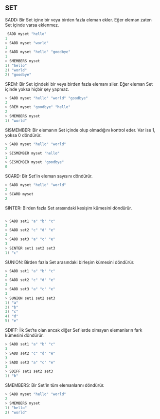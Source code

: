 

## SET 

SADD: Bir Set içine bir veya birden fazla eleman ekler. Eğer eleman zaten Set içinde varsa eklenmez.


```csharp
 SADD myset "hello"
1
> SADD myset "world"
1
> SADD myset "hello" "goodbye"
1
> SMEMBERS myset
1) "hello"
2) "world"
2) "goodbye"

```
SREM: Bir Set içindeki bir veya birden fazla elemanı siler. Eğer eleman Set içinde yoksa hiçbir şey yapmaz.

```csharp
> SADD myset "hello" "world" "goodbye"
3
> SREM myset "goodbye" "hello"
2
> SMEMBERS myset
1) "world"
```

SISMEMBER: Bir elemanın Set içinde olup olmadığını kontrol eder. Var ise 1, yoksa 0 döndürür.
```csharp
> SADD myset "hello" "world"
2
> SISMEMBER myset "hello"
1
> SISMEMBER myset "goodbye"
0
```

SCARD: Bir Set'in eleman sayısını döndürür.

```csharp
> SADD myset "hello" "world"
2
> SCARD myset
2

```
SINTER: Birden fazla Set arasındaki kesişim kümesini döndürür.

```csharp

> SADD set1 "a" "b" "c"
3
> SADD set2 "c" "d" "e"
3
> SADD set3 "a" "c" "e"
3
> SINTER set1 set2 set3
1) "c"

```

SUNION: Birden fazla Set arasındaki birleşim kümesini döndürür.


```csharp
> SADD set1 "a" "b" "c"
3
> SADD set2 "c" "d" "e"
3
> SADD set3 "a" "c" "e"
3
> SUNION set1 set2 set3
1) "a"
2) "b"
3) "c"
4) "d"
5) "e"
```

SDIFF: İlk Set'te olan ancak diğer Set'lerde olmayan elemanların fark kümesini döndürür.

```c
> SADD set1 "a" "b" "c"
3
> SADD set2 "c" "d" "e"
3
> SADD set3 "a" "c" "e"
3
> SDIFF set1 set2 set3
1) "b"

```
SMEMBERS: Bir Set'in tüm elemanlarını döndürür.

```csharp
> SADD myset "hello" "world"
2
> SMEMBERS myset
1) "hello"
2) "world"
```

